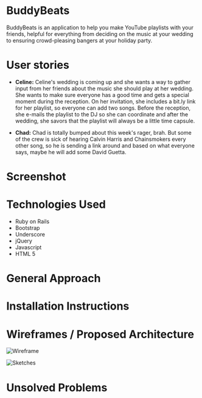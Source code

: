 # BuddyBeats

BuddyBeats is an application to help you make YouTube playlists with your friends, helpful for everything from deciding on the music at your wedding to ensuring crowd-pleasing bangers at your holiday party.

# User stories
 * **Celine:** Celine's wedding is coming up and she wants a way to gather input from her friends about the music she should play at her wedding. She wants to make sure everyone has a good time and gets a special moment during the reception. On her invitation, she includes a bit.ly link for her playlist, so everyone can add two songs. Before the reception, she e-mails the playlist to the DJ so she can coordinate and after the wedding, she savors that the playlist will always be a little time capsule.

 * **Chad:** Chad is totally bumped about this week's rager, brah. But some of the crew is sick of hearing Calvin Harris and Chainsmokers every other song, so he is sending a link around and based on what everyone says, maybe he will add some David Guetta.

# Screenshot

# Technologies Used
 * Ruby on Rails
 * Bootstrap
 * Underscore
 * jQuery
 * Javascript
 * HTML 5

# General Approach

# Installation Instructions

# Wireframes / Proposed Architecture

![Wireframe](https://i.imgsafe.org/5a287f5.jpg)

![Sketches](https://i.imgsafe.org/5798c53.jpg)

# Unsolved Problems
